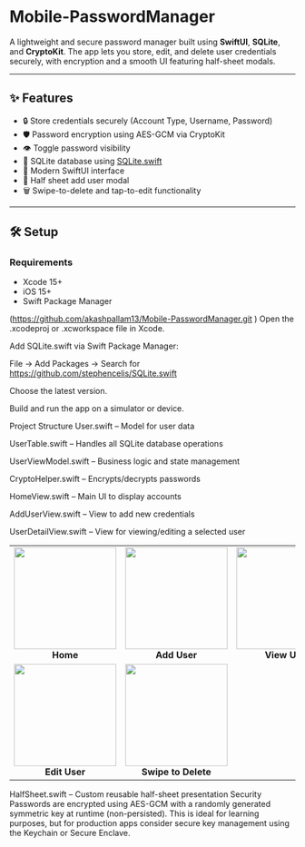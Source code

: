 # Mobile-PasswordManager
A lightweight and secure password manager built using **SwiftUI**, **SQLite**, and **CryptoKit**. The app lets you store, edit, and delete user credentials securely, with encryption and a smooth UI featuring half-sheet modals.

---

## ✨ Features

- 🔒 Store credentials securely (Account Type, Username, Password)
- 🛡 Password encryption using AES-GCM via CryptoKit
- 👁 Toggle password visibility
- 🧾 SQLite database using [SQLite.swift](https://github.com/stephencelis/SQLite.swift)
- 📱 Modern SwiftUI interface
- 🧩 Half sheet add user modal
- 🗑 Swipe-to-delete and tap-to-edit functionality

---

## 🛠 Setup

### Requirements
- Xcode 15+
- iOS 15+
- Swift Package Manager

(https://github.com/akashpallam13/Mobile-PasswordManager.git )
Open the .xcodeproj or .xcworkspace file in Xcode.

Add SQLite.swift via Swift Package Manager:

File → Add Packages → Search for https://github.com/stephencelis/SQLite.swift

Choose the latest version.

Build and run the app on a simulator or device.

Project Structure
User.swift – Model for user data

UserTable.swift – Handles all SQLite database operations

UserViewModel.swift – Business logic and state management

CryptoHelper.swift – Encrypts/decrypts passwords

HomeView.swift – Main UI to display accounts

AddUserView.swift – View to add new credentials


UserDetailView.swift – View for viewing/editing a selected user
<div align="center"> <table> <tr> <td align="center"> <img src="https://github.com/user-attachments/assets/fb9336cb-53d3-4191-86be-d441230972d3" width="180"/> <br/> <b>Home</b> </td> <td align="center"> <img src="https://github.com/user-attachments/assets/1b26872f-f59b-43ea-9e04-1add5b4ba0d7" width="180"/> <br/> <b>Add User</b> </td> <td align="center"> <img src="https://github.com/user-attachments/assets/c157f668-fb49-44e6-8ae9-3c2804c34ba6" width="180"/> <br/> <b>View User</b> </td> </tr> <tr> <td align="center"> <img src="https://github.com/user-attachments/assets/9e40be1b-61b7-4786-b80f-3b4c2d6a6dc5" width="180"/> <br/> <b>Edit User</b> </td> <td align="center"> <img src="https://github.com/user-attachments/assets/aef0c35d-1add-4d43-ba9e-7bf683a6b826" width="180"/> <br/> <b>Swipe to Delete</b> </td> </tr> </table> </div>


HalfSheet.swift – Custom reusable half-sheet presentation
 Security
Passwords are encrypted using AES-GCM with a randomly generated symmetric key at runtime (non-persisted). This is ideal for learning purposes, but for production apps consider secure key management using the Keychain or Secure Enclave.

